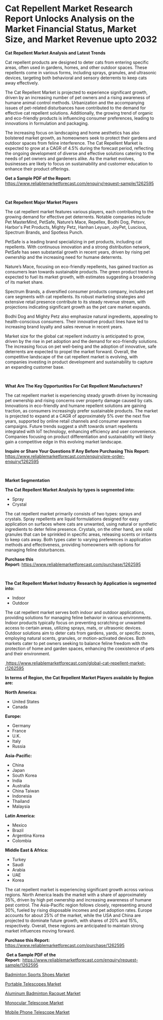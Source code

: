 <p><h1>Cat Repellent Market Research Report Unlocks Analysis on the Market Financial Status, Market Size, and Market Revenue upto 2032</h1></p><p><strong>Cat Repellent Market Analysis and Latest Trends</strong></p>
<p><p>Cat repellent products are designed to deter cats from entering specific areas, often used in gardens, homes, and other outdoor spaces. These repellents come in various forms, including sprays, granules, and ultrasonic devices, targeting both behavioral and sensory deterrents to keep cats away effectively.</p><p>The Cat Repellent Market is projected to experience significant growth, driven by an increasing number of pet owners and a rising awareness of humane animal control methods. Urbanization and the accompanying issues of pet-related disturbances have contributed to the demand for effective cat repellent solutions. Additionally, the growing trend of organic and eco-friendly products is influencing consumer preferences, leading to innovations in formulation and packaging.</p><p>The increasing focus on landscaping and home aesthetics has also bolstered market growth, as homeowners seek to protect their gardens and outdoor spaces from feline interference. The Cat Repellent Market is expected to grow at a CAGR of 4.5% during the forecast period, reflecting the ongoing development of diverse and effective solutions catering to the needs of pet owners and gardeners alike. As the market evolves, businesses are likely to focus on sustainability and customer education to enhance their product offerings.</p></p>
<p><strong>Get a Sample PDF of the Report:&nbsp;</strong> <a href="https://www.reliablemarketforecast.com/enquiry/request-sample/1262595?utm_campaign=2011&utm_medium=2&utm_source=Github&utm_content=ia&utm_term=04042025&utm_id=cat-repellent">https://www.reliablemarketforecast.com/enquiry/request-sample/1262595</a></p>
<p>&nbsp;</p>
<p><strong>Cat Repellent Major Market Players</strong></p>
<p><p>The cat repellent market features various players, each contributing to the growing demand for effective pet deterrents. Notable companies include Pet MasterMind, PetSafe, Nature’s Mace, Repellex, Bodhi Dog, Petsvv, Harbor's Pet Products, Mighty Petz, Hanhan Leyuan, JoyPet, Luscious, Spectrum Brands, and Spotless Punch.</p><p>PetSafe is a leading brand specializing in pet products, including cat repellents. With continuous innovation and a strong distribution network, PetSafe has seen substantial growth in recent years, driven by rising pet ownership and the increasing need for humane deterrents.</p><p>Nature’s Mace, focusing on eco-friendly repellents, has gained traction as consumers lean towards sustainable products. The green product trend is expected to fuel its market growth, with estimates suggesting a broadening of its market share.</p><p>Spectrum Brands, a diversified consumer products company, includes pet care segments with cat repellents. Its robust marketing strategies and extensive retail presence contribute to its steady revenue stream, with projections indicating significant growth as the pet care market expands.</p><p>Bodhi Dog and Mighty Petz also emphasize natural ingredients, appealing to health-conscious consumers. Their innovative product lines have led to increasing brand loyalty and sales revenue in recent years.</p><p>Market size for the global cat repellent industry is anticipated to grow, driven by the rise in pet adoption and the demand for eco-friendly solutions. The increasing focus on pet well-being and the adoption of innovative, safe deterrents are expected to propel the market forward. Overall, the competitive landscape of the cat repellent market is evolving, with companies investing in product development and sustainability to capture an expanding customer base.</p></p>
<p>&nbsp;</p>
<p><strong>What Are The Key Opportunities For Cat Repellent Manufacturers?</strong></p>
<p><p>The cat repellent market is experiencing steady growth driven by increasing pet ownership and rising concerns over property damage caused by cats. Innovations in eco-friendly and humane repellent solutions are gaining traction, as consumers increasingly prefer sustainable products. The market is projected to expand at a CAGR of approximately 5% over the next five years, supported by online retail channels and consumer awareness campaigns. Future trends suggest a shift towards smart repellents integrated with IoT technology, enhancing efficiency and user convenience. Companies focusing on product differentiation and sustainability will likely gain a competitive edge in this evolving market landscape.</p></p>
<p><strong>Inquire or Share Your Questions If Any Before Purchasing This Report:</strong> <a href="https://www.reliablemarketforecast.com/enquiry/pre-order-enquiry/1262595?utm_campaign=2011&utm_medium=2&utm_source=Github&utm_content=ia&utm_term=04042025&utm_id=cat-repellent">https://www.reliablemarketforecast.com/enquiry/pre-order-enquiry/1262595</a></p>
<p>&nbsp;</p>
<p><strong>Market Segmentation</strong></p>
<p><strong>The Cat Repellent Market Analysis by types is segmented into:</strong></p>
<p><ul><li>Spray</li><li>Crystal</li></ul></p>
<p><p>The cat repellent market primarily consists of two types: sprays and crystals. Spray repellents are liquid formulations designed for easy application on surfaces where cats are unwanted, using natural or synthetic ingredients to deter feline presence. Crystals, on the other hand, are solid granules that can be sprinkled in specific areas, releasing scents or irritants to keep cats away. Both types cater to varying preferences in application methods and effectiveness, providing homeowners with options for managing feline disturbances.</p></p>
<p><strong>Purchase this Report:&nbsp;</strong><a href="https://www.reliablemarketforecast.com/purchase/1262595?utm_campaign=2011&utm_medium=2&utm_source=Github&utm_content=ia&utm_term=04042025&utm_id=cat-repellent">https://www.reliablemarketforecast.com/purchase/1262595</a></p>
<p>&nbsp;</p>
<p><strong>The Cat Repellent Market Industry Research by Application is segmented into:</strong></p>
<p><ul><li>Indoor</li><li>Outdoor</li></ul></p>
<p><p>The cat repellent market serves both indoor and outdoor applications, providing solutions for managing feline behavior in various environments. Indoor products typically focus on preventing scratching or unwanted access to certain areas, utilizing sprays, mats, or ultrasonic devices. Outdoor solutions aim to deter cats from gardens, yards, or specific zones, employing natural scents, granules, or motion-activated devices. Both markets cater to pet owners seeking to balance feline freedom with the protection of home and garden spaces, enhancing the coexistence of pets and their environment.</p></p>
<p><a href="https://www.reliablemarketforecast.com/global-cat-repellent-market-r1262595?utm_campaign=2011&utm_medium=2&utm_source=Github&utm_content=ia&utm_term=04042025&utm_id=cat-repellent">&nbsp;https://www.reliablemarketforecast.com/global-cat-repellent-market-r1262595</a></p>
<p><strong>In terms of Region, the Cat Repellent Market Players available by Region are:</strong></p>
<p>
    <p> <strong> North America: </strong>
        <ul>
            <li>United States</li>
            <li>Canada</li>
        </ul>
        </p> 
    <p> <strong> Europe: </strong>
        <ul>
            <li>Germany</li>
            <li>France</li>
            <li>U.K.</li>
            <li>Italy</li>
            <li>Russia</li>
        </ul>
        </p> 
    <p> <strong> Asia-Pacific: </strong>
        <ul>
            <li>China</li>
            <li>Japan</li>
            <li>South Korea</li>
            <li>India</li>
            <li>Australia</li>
            <li>China Taiwan</li>
            <li>Indonesia</li>
            <li>Thailand</li>
            <li>Malaysia</li>
        </ul>
        </p> 
    <p> <strong> Latin America: </strong>
        <ul>
            <li>Mexico</li>
            <li>Brazil</li>
            <li>Argentina Korea</li>
            <li>Colombia</li>
        </ul>
        </p> 
    <p> <strong> Middle East & Africa: </strong>
        <ul>
            <li>Turkey</li>
            <li>Saudi</li>
            <li>Arabia</li>
            <li>UAE</li>
            <li>Korea</li>
        </ul>
    </p>
    </p>
<p><p>The cat repellent market is experiencing significant growth across various regions. North America leads the market with a share of approximately 35%, driven by high pet ownership and increasing awareness of humane pest control. The Asia-Pacific region follows closely, representing around 30%, fueled by rising disposable incomes and pet adoption rates. Europe accounts for about 25% of the market, while the USA and China are projected to dominate future growth, with shares of 20% and 15%, respectively. Overall, these regions are anticipated to maintain strong market influences moving forward.</p></p>
<p><strong>Purchase this Report: </strong><a href="https://www.reliablemarketforecast.com/purchase/1262595?utm_campaign=2011&utm_medium=2&utm_source=Github&utm_content=ia&utm_term=04042025&utm_id=cat-repellent">https://www.reliablemarketforecast.com/purchase/1262595</a></p>
<p>&nbsp;<strong>Get a Sample PDF of the Report:&nbsp;&nbsp;</strong><a href="https://www.reliablemarketforecast.com/enquiry/request-sample/1262595?utm_campaign=2011&utm_medium=2&utm_source=Github&utm_content=ia&utm_term=04042025&utm_id=cat-repellent">https://www.reliablemarketforecast.com/enquiry/request-sample/1262595</a></p>
<p><strong></strong></p>
<p><p><a href="https://github.com/seherlouize/Market-Research-Report-List-1/blob/main/badminton-sports-shoes-market.md?utm_campaign=2011&utm_medium=2&utm_source=Github&utm_content=ia&utm_term=04042025&utm_id=cat-repellent">Badminton Sports Shoes Market</a></p><p><a href="https://github.com/kaganalcinwv/Market-Research-Report-List-1/blob/main/portable-telescopes-market.md?utm_campaign=2011&utm_medium=2&utm_source=Github&utm_content=ia&utm_term=04042025&utm_id=cat-repellent">Portable Telescopes Market</a></p><p><a href="https://github.com/sadaandilou/Market-Research-Report-List-1/blob/main/aluminum-badminton-racquet-market.md?utm_campaign=2011&utm_medium=2&utm_source=Github&utm_content=ia&utm_term=04042025&utm_id=cat-repellent">Aluminum Badminton Racquet Market</a></p><p><a href="https://github.com/szaszgrychkq/Market-Research-Report-List-1/blob/main/monocular-telescope-market.md?utm_campaign=2011&utm_medium=2&utm_source=Github&utm_content=ia&utm_term=04042025&utm_id=cat-repellent">Monocular Telescope Market</a></p><p><a href="https://github.com/moroesarta/Market-Research-Report-List-1/blob/main/mobile-phone-telescope-market.md?utm_campaign=2011&utm_medium=2&utm_source=Github&utm_content=ia&utm_term=04042025&utm_id=cat-repellent">Mobile Phone Telescope Market</a></p></p>